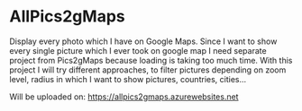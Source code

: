 # AllPics2gMaps
Display every photo which I have on Google Maps. Since I want to show every single picture which I ever took on google map I need separate project from Pics2gMaps because loading is taking too much time. With this project I will try different approaches, to filter pictures depending on zoom level, radius in which I want to show pictures, countries, cities...

Will be uploaded on: https://allpics2gmaps.azurewebsites.net